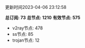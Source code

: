 更新时间2023-04-06 23:12:58

**总订阅: 73**
**总节点: 1210**
**有效节点: 575**
- v2ray节点: 478
- ss节点: 85
- trojan节点: 12
